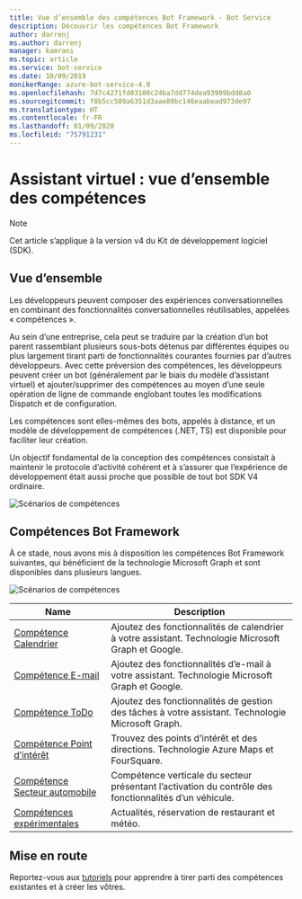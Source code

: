 ```yaml
---
title: Vue d’ensemble des compétences Bot Framework - Bot Service
description: Découvrir les compétences Bot Framework
author: darrenj
ms.author: darrenj
manager: kamrani
ms.topic: article
ms.service: bot-service
ms.date: 10/09/2019
monikerRange: azure-bot-service-4.0
ms.openlocfilehash: 7d7c4271fd03100c24ba7dd774dea93909bdd8a0
ms.sourcegitcommit: f8b5cc509a6351d3aae89bc146eaabead973de97
ms.translationtype: HT
ms.contentlocale: fr-FR
ms.lasthandoff: 01/09/2020
ms.locfileid: "75791231"
---
```

# <a name="virtual-assistant---skills-overview"></a>Assistant virtuel : vue d’ensemble des compétences

> [!NOTE]
> Cet article s’applique à la version v4 du Kit de développement logiciel (SDK). 

## <a name="overview"></a>Vue d’ensemble

Les développeurs peuvent composer des expériences conversationnelles en combinant des fonctionnalités conversationnelles réutilisables, appelées « compétences ».

Au sein d’une entreprise, cela peut se traduire par la création d’un bot parent rassemblant plusieurs sous-bots détenus par différentes équipes ou plus largement tirant parti de fonctionnalités courantes fournies par d’autres développeurs. Avec cette préversion des compétences, les développeurs peuvent créer un bot (généralement par le biais du modèle d’assistant virtuel) et ajouter/supprimer des compétences au moyen d’une seule opération de ligne de commande englobant toutes les modifications Dispatch et de configuration.     

Les compétences sont elles-mêmes des bots, appelés à distance, et un modèle de développement de compétences (.NET, TS) est disponible pour faciliter leur création.

Un objectif fondamental de la conception des compétences consistait à maintenir le protocole d’activité cohérent et à s’assurer que l’expérience de développement était aussi proche que possible de tout bot SDK V4 ordinaire. 

![Scénarios de compétences](./media/enterprise-template/skills-scenarios.png)

## <a name="bot-framework-skills"></a>Compétences Bot Framework

À ce stade, nous avons mis à disposition les compétences Bot Framework suivantes, qui bénéficient de la technologie Microsoft Graph et sont disponibles dans plusieurs langues.

![Scénarios de compétences](./media/enterprise-template/skills-at-build.png)

| Name | Description |
| ---- | ----------- |
|[Compétence Calendrier](https://aka.ms/bf-calendar-skill)|Ajoutez des fonctionnalités de calendrier à votre assistant. Technologie Microsoft Graph et Google.|
|[Compétence E-mail](https://aka.ms/bf-email-skill)|Ajoutez des fonctionnalités d’e-mail à votre assistant. Technologie Microsoft Graph et Google.|
|[Compétence ToDo](https://aka.ms/bf-todo-skill)|Ajoutez des fonctionnalités de gestion des tâches à votre assistant. Technologie Microsoft Graph.|
|[Compétence Point d’intérêt](https://aka.ms/bf-poi-skill)|Trouvez des points d’intérêt et des directions. Technologie Azure Maps et FourSquare.|
|[Compétence Secteur automobile](https://aka.ms/bf-auto-skill)|Compétence verticale du secteur présentant l’activation du contrôle des fonctionnalités d’un véhicule.|
|[Compétences expérimentales](https://aka.ms/bf-experimental-skills)|Actualités, réservation de restaurant et météo.|

## <a name="getting-started"></a>Mise en route

Reportez-vous aux [tutoriels](https://aka.ms/bfs-tutorials) pour apprendre à tirer parti des compétences existantes et à créer les vôtres.
